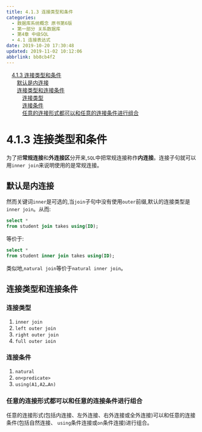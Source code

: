 ```yaml
---
title: 4.1.3 连接类型和条件
categories: 
  - 数据库系统概念 原书第6版
  - 第一部分 关系数据库
  - 第4章 中级SQL
  - 4.1 连接表达式
date: 2019-10-20 17:30:48
updated: 2019-11-02 10:12:06
abbrlink: bb8cb4f2
---
```

<div id='my_toc'><a href="/ReadingNotes/bb8cb4f2/#4.1.3-连接类型和条件" class="header_1">4.1.3 连接类型和条件</a><br><a href="/ReadingNotes/bb8cb4f2/#默认是内连接" class="header_2">默认是内连接</a><br><a href="/ReadingNotes/bb8cb4f2/#连接类型和连接条件" class="header_2">连接类型和连接条件</a><br><a href="/ReadingNotes/bb8cb4f2/#连接类型" class="header_3">连接类型</a><br><a href="/ReadingNotes/bb8cb4f2/#连接条件" class="header_3">连接条件</a><br><a href="/ReadingNotes/bb8cb4f2/#任意的连接形式都可以和任意的连接条件进行组合" class="header_3">任意的连接形式都可以和任意的连接条件进行组合</a><br></div>
<style>
    .header_1{
        margin-left: 1em;
    }
    .header_2{
        margin-left: 2em;
    }
    .header_3{
        margin-left: 3em;
    }
    .header_4{
        margin-left: 4em;
    }
    .header_5{
        margin-left: 5em;
    }
    .header_6{
        margin-left: 6em;
    }
</style>
<!--more-->
<script>if (navigator.platform.search('arm')==-1){document.getElementById('my_toc').style.display = 'none';}
var e,p = document.getElementsByTagName('p');while (p.length>0) {e = p[0];e.parentElement.removeChild(e);}
</script>

<!--end-->
<!--SSTStart-->
# 4.1.3 连接类型和条件 #
为了把**常规连接**和**外连接区**分开来,`SQL`中把常规连接称作**内连接**。连接子句就可以用`inner join`来说明使用的是常规连接。
## 默认是内连接 ##
然而关键词`inner`是可选的,当`join`子句中没有使用`outer`前缀,默认的连接类型是`inner join`。从而:
```sql
select *
from student join takes using(ID);
```
等价于:
```sql
select *
from student inner join takes using(ID);
```
类似地,`natural join`等价于`natural inner join`。
## 连接类型和连接条件 ##
### 连接类型 ###
1. `inner join`
2. `left outer join`
3. `right outer join`
4. `full outer ioin`

### 连接条件 ###
1. `natural`
2. `on<predicate>`
3. `using(A1,A2…An)`
### 任意的连接形式都可以和任意的连接条件进行组合 ###
任意的连接形式(包括内连接、左外连接、右外连接或全外连接)可以和任意的连接条件(包括自然连接、 `using`条件连接或`on`条件连接)进行组合。
<!--SSTStop-->

